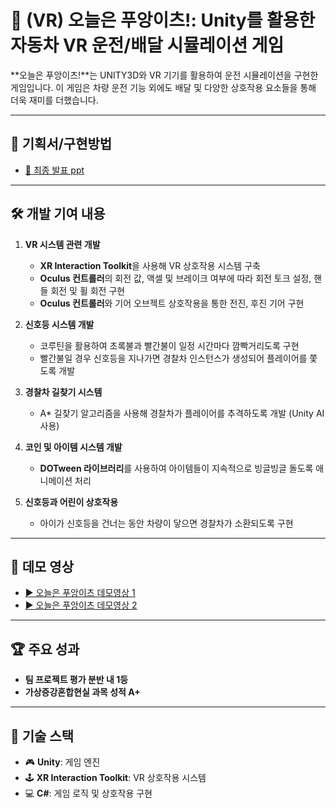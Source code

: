 # 🚗 (VR) 오늘은 푸앙이츠!: Unity를 활용한 자동차 VR 운전/배달 시뮬레이션 게임

**오늘은 푸앙이츠!**는 UNITY3D와 VR 기기를 활용하여 운전 시뮬레이션을 구현한 게임입니다. 이 게임은 차량 운전 기능 외에도 배달 및 다양한 상호작용 요소들을 통해 더욱 재미를 더했습니다.

---

## 📑 기획서/구현방법
- [📂 최종 발표 ppt](./finalppt.pdf)

---

## 🛠️ 개발 기여 내용
1. **VR 시스템 관련 개발**  
   - **XR Interaction Toolkit**을 사용해 VR 상호작용 시스템 구축
   - **Oculus 컨트롤러**의 회전 값, 액셀 및 브레이크 여부에 따라 회전 토크 설정, 핸들 회전 및 휠 회전 구현
   - **Oculus 컨트롤러**와 기어 오브젝트 상호작용을 통한 전진, 후진 기어 구현

2. **신호등 시스템 개발**  
   - 코루틴을 활용하여 초록불과 빨간불이 일정 시간마다 깜빡거리도록 구현
   - 빨간불일 경우 신호등을 지나가면 경찰차 인스턴스가 생성되어 플레이어를 쫓도록 개발

3. **경찰차 길찾기 시스템**  
   - A* 길찾기 알고리즘을 사용해 경찰차가 플레이어를 추격하도록 개발 (Unity AI 사용)

4. **코인 및 아이템 시스템 개발**  
   - **DOTween 라이브러리**를 사용하여 아이템들이 지속적으로 빙글빙글 돌도록 애니메이션 처리

5. **신호등과 어린이 상호작용**  
   - 아이가 신호등을 건너는 동안 차량이 닿으면 경찰차가 소환되도록 구현

---

## 🎥 데모 영상
- [▶️ 오늘은 푸앙이츠 데모영상 1](https://youtu.be/govIxYUxGzc)
- [▶️ 오늘은 푸앙이츠 데모영상 2](https://youtu.be/HecVDcLQ2VU)

---

## 🏆 주요 성과
- **팀 프로젝트 평가 분반 내 1등**  
- **가상증강혼합현실 과목 성적 A+**

---

## 🧰 기술 스택
- 🎮 **Unity**: 게임 엔진
- 🕹️ **XR Interaction Toolkit**: VR 상호작용 시스템
- 💻 **C#**: 게임 로직 및 상호작용 구현

